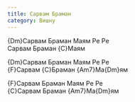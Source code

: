 ```yaml
---
title: Сарвам Браман
category: Вишну
---
```

{Dm}Сарвам Браман Маям Ре Ре  
Сарвам Браман {C}Маям

{Dm}Сарвам Браман Маям Ре Ре  
{F}Сарвам {C}Браман {Am7}Ма{Dm}ям

{F}Сарвам Браман Маям Ре Ре  
{C}Сарвам Браман {Am7}Ма{Dm}ям
